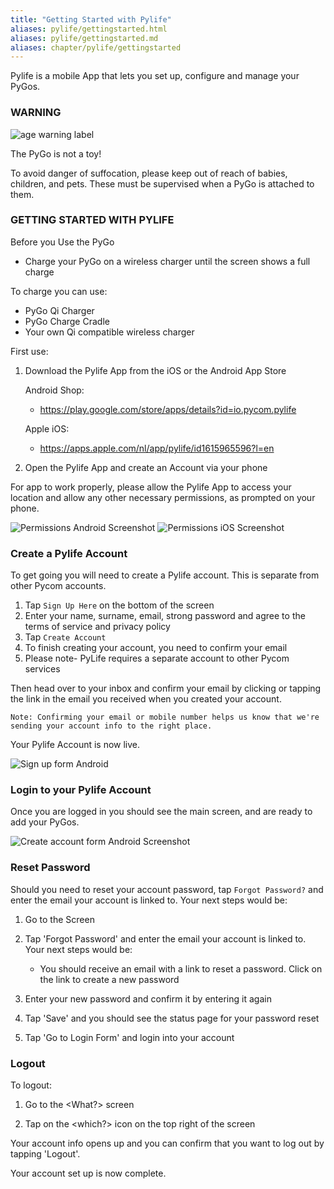 ```yaml
---
title: "Getting Started with Pylife"
aliases: pylife/gettingstarted.html
aliases: pylife/gettingstarted.md
aliases: chapter/pylife/gettingstarted
---
```


Pylife is a mobile App that lets you set up, configure and manage your PyGos.

### WARNING

![age warning label](/gitbook/assets/pylife/gettingstarted/age_warning_label.png)

The PyGo is not a toy!  

To avoid danger of suffocation, please keep out of reach of babies, children, and pets. These must be supervised when a PyGo is attached to them.

### GETTING STARTED WITH PYLIFE  

Before you Use the PyGo

* Charge your PyGo on a wireless charger until the screen shows a full charge 

To charge you can use:

* PyGo Qi Charger 
* PyGo Charge Cradle 
* Your own Qi compatible wireless charger 

First use:

1. Download the Pylife App from the iOS or the Android App Store 

    Android Shop:

    * https://play.google.com/store/apps/details?id=io.pycom.pylife 

    Apple iOS:

    * https://apps.apple.com/nl/app/pylife/id1615965596?l=en 

2. Open the Pylife App and create an Account via your phone

For app to work properly, please allow the Pylife App to access your location and allow any other necessary permissions, as prompted on your phone.

![Permissions Android Screenshot](/gitbook/assets/pylife/gettingstarted/permissions_android.jpg)
![Permissions iOS Screenshot](/gitbook/assets/pylife/gettingstarted/permissions_ios.png)

### Create a Pylife Account

To get going you will need to create a Pylife account. This is separate from other Pycom accounts.

1. Tap `Sign Up Here` on the bottom of the screen
2. Enter your name, surname, email, strong password and agree to the terms of service and privacy policy
3. Tap `Create Account`
4. To finish creating your account, you need to confirm your email
5. Please note- PyLife requires a separate account to other Pycom services

Then head over to your inbox and confirm your email by clicking or tapping the link in the email you received when you created your account.

`Note: Confirming your email or mobile number helps us know that we're sending your account info to the right place.`

Your Pylife Account is now live.

![Sign up form Android](/gitbook/assets/pylife/signup/signup_android.jpg)

### Login to your Pylife Account

Once you are logged in you should see the main screen, and are ready to add your PyGos.

![Create account form Android Screenshot](/gitbook/assets/pylife/gettingstarted/main_screen_android.jpg)


### Reset Password

Should you need to reset your account password, tap `Forgot Password?` and enter the email your account is linked to.
Your next steps would be:

1. Go to the <What> Screen

2. Tap 'Forgot Password' and enter the email your account is linked to. Your next steps would be:

    * You should receive an email with a link to reset a password. Click on the link to create a new password

3. Enter your new password and confirm it by entering it again
4. Tap 'Save' and you should see the status page for your password reset
5. Tap 'Go to Login Form' and login into your account

### Logout

To logout:

1. Go to the <What?> screen  

2. Tap on the <which?> icon on the top right of the screen

Your account info opens up and you can confirm that you want to log out by tapping 'Logout'.

Your account set up is now complete.
